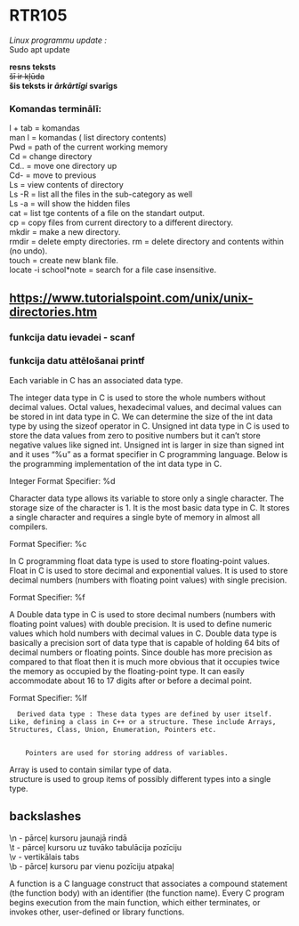 # RTR105
*Linux programmu update :*  
Sudo apt update  
  

**resns teksts**  
~~šī ir kļūda~~  
**šis teksts ir _ārkārtīgi_ svarīgs**  
  
### Komandas terminālī:  
l + tab = komandas  
man l = komandas ( list directory contents)  
Pwd = path of the current working memory  
Cd = change directory  
Cd.. = move one directory up  
Cd- = move to previous  
Ls = view contents of directory  
Ls -R = list all the files in the sub-category as well  
Ls -a = will show the hidden files  
cat = list tge contents of a file on the standart output.  
cp = copy files from current directory to a different directory.  
mkdir = make a new directory.  
rmdir = delete empty directories.
rm = delete directory and contents within (no undo).  
touch = create new blank file.  
locate -i school*note = search for a file case insensitive.  
  
## https://www.tutorialspoint.com/unix/unix-directories.htm  
### funkcija datu ievadei - scanf  
### funkcija datu attēlošanai printf  
  
Each variable in C has an associated data type.  
  
The integer data type in C is used to store the whole numbers without decimal values. Octal values, hexadecimal values, and decimal values can be stored in int data type in C. We can determine the size of the int data type by using the sizeof operator in C. Unsigned int data type in C is used to store the data values from zero to positive numbers but it can’t store negative values like signed int. Unsigned int is larger in size than signed int and it uses “%u” as a format specifier in C programming language. Below is the programming implementation of the int data type in C.  
   
Integer Format Specifier: %d  
  
Character data type allows its variable to store only a single character. The storage size of the character is 1. It is the most basic data type in C. It stores a single character and requires a single byte of memory in almost all compilers.  
  
Format Specifier: %c  
  
In C programming float data type is used to store floating-point values. Float in C is used to store decimal and exponential values. It is used to store decimal numbers (numbers with floating point values) with single precision.  
  
Format Specifier: %f  
  
A Double data type in C is used to store decimal numbers (numbers with floating point values) with double precision. It is used to define numeric values which hold numbers with decimal values in C. Double data type is basically a precision sort of data type that is capable of holding 64 bits of decimal numbers or floating points. Since double has more precision as compared to that float then it is much more obvious that it occupies twice the memory as occupied by the floating-point type. It can easily accommodate about 16 to 17 digits after or before a decimal point.  
  
Format Specifier: %lf  
  
  
      Derived data type : These data types are defined by user itself. Like, defining a class in C++ or a structure. These include Arrays, Structures, Class, Union, Enumeration, Pointers etc.  
      
        
        Pointers are used for storing address of variables.  
 
 Array is used to contain similar type of data.  
 	structure is used to group items of possibly different types into a single type.  
  
  ## backslashes  
  \n - pārceļ kursoru jaunajā rindā  
  \t - pārceļ kursoru uz tuvāko tabulācija pozīciju  
  \v - vertikālais tabs  
  \b - pārceļ kursoru par vienu pozīciju atpakaļ  
  
A function is a C language construct that associates a compound statement (the function body) with an identifier (the function name). Every C program begins execution from the main function, which either terminates, or invokes other, user-defined or library functions.   
